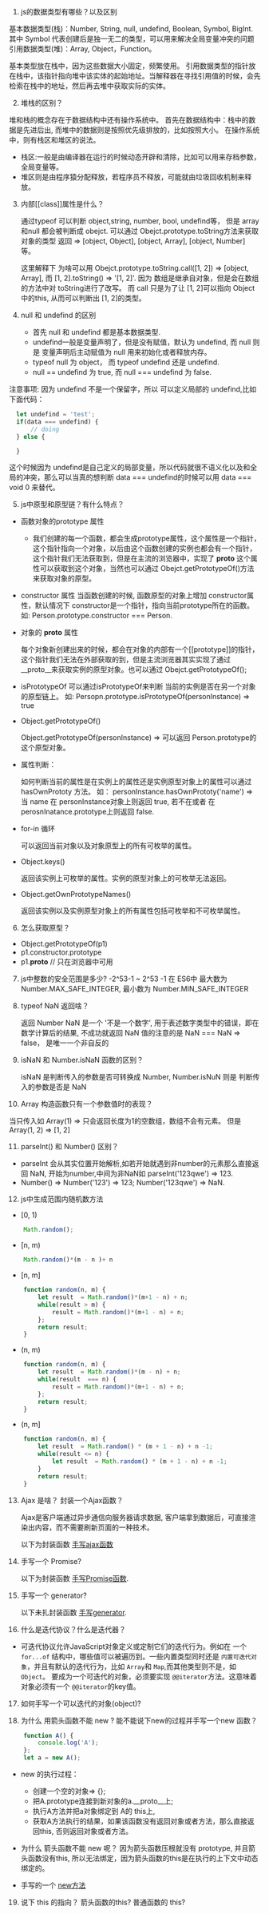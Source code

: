 1.  js的数据类型有哪些？以及区别

  基本数据类型(栈)：Number, String, null, undefind, Boolean, Symbol, BigInt.
  其中 Symbol 代表创建后是独一无二的类型，可以用来解决全局变量冲突的问题
  引用数据类型(堆)：Array, Object，Function。

  基本类型放在栈中，因为这些数据大小固定，频繁使用。 引用数据类型的指针放在栈中，该指针指向堆中该实体的起始地址。当解释器在寻找引用值的时候，会先检索在栈中的地址，然后再去堆中获取实际的实体。

2. 堆栈的区别？

  堆和栈的概念存在于数据结构中还有操作系统中。
  首先在数据结构中：栈中的数据是先进后出, 而堆中的数据则是按照优先级排放的，比如按照大小。
  在操作系统中，则有栈区和堆区的说法。
   - 栈区:一般是由编译器在运行的时候动态开辟和清除，比如可以用来存档参数，全局变量等。
   - 堆区则是由程序猿分配释放，若程序员不释放，可能就由垃圾回收机制来释放。

3. 内部[[class]]属性是什么？

   通过typeof 可以判断 object,string, number, bool, undefind等， 但是 array 和null 都会被判断成 obejct.  可以通过 Obejct.prototype.toString方法来获取对象的类型 返回 => [object, Object], [object, Array], [object, Number] 等。

   这里解释下 为啥可以用 Obejct.prototype.toString.call([1, 2]) => [object, Array], 而 [1, 2].toString() => '[1, 2]'.
   因为 数组是继承自对象，但是会在数组的方法中对 toString进行了改写。 而 call 只是为了让 [1, 2]可以指向 Object中的this, 从而可以判断出 [1, 2]的类型。

4. null 和 undefind 的区别

    - 首先 null  和 undefind 都是基本数据类型.
    - undefind一般是变量声明了，但是没有赋值，默认为 undefind, 而 null 则是 变量声明后主动赋值为 null 用来初始化或者释放内存。
    - typeof null 为 object， 而 typeof undefind 还是 undefind.
    - null == undefind 为 true, 而 null === undefind 为 false.

  注意事项: 因为 undefind 不是一个保留字，所以 可以定义局部的 undefind,比如下面代码：
  ```js
    let undefind = 'test';
    if(data === undefind) {
        // doing
    } else {

    }
  ```
  这个时候因为 undefind是自己定义的局部变量，所以代码就很不语义化以及和全局的冲突，那么可以当真的想判断 data === undefind的时候可以用 data === void 0 来替代。


5. js中原型和原型链？有什么特点？

- 函数对象的prototype 属性
    - 我们创建的每一个函数，都会生成prototype属性，这个属性是一个指针，这个指针指向一个对象，以后由这个函数创建的实例也都会有一个指针，这个指针我们无法获取到，但是在主流的浏览器中，实现了 __proto__ 这个属性可以获取到这个对象，当然也可以通过 Obejct.getPrototypeOf()方法来获取对象的原型。

- constructor 属性
    当函数创建的时候, 函数原型的对象上增加 constructor属性，默认情况下 constructor是一个指针，指向当前prototype所在的函数。如: Person.prototype.constructor === Person.

- 对象的 __proto__ 属性

    每个对象新创建出来的时候，都会在对象的内部有一个[[prototype]]的指针，这个指针我们无法在外部获取的到，但是主流浏览器其实实现了通过__proto__来获取实例的原型对象。也可以通过 Obejct.getPrototypeOf();

- isPrototypeOf 
   可以通过isPrototypeOf来判断 当前的实例是否在另一个对象的原型链上。 如: Persopn.prototype.isPrototypeOf(personInstance) => true


- Object.getPrototypeOf()
   
  Object.getPrototypeOf(personInstance) => 可以返回 Person.prototype的这个原型对象。

- 属性判断：

   如何判断当前的属性是在实例上的属性还是实例原型对象上的属性可以通过 hasOwnPrototy 方法。 如： personInstance.hasOwnPrototy('name') => 当 name 在 personInstance对象上则返回 true, 若不在或者 在 perosnInatance.prototype上则返回 false.

- for-in 循环

    可以返回当前对象以及对象原型上的所有可枚举的属性。

- Object.keys() 
 
    返回该实例上可枚举的属性。实例的原型对象上的可枚举无法返回。

- Object.getOwnPrototypeNames()

    返回该实例以及实例原型对象上的所有属性包括可枚举和不可枚举属性。


6. 怎么获取原型？
- Object.getPrototypeOf(p1)
- p1.constructor.prototype
- p1.__proto__  // 只在浏览器中可用

7. js中整数的安全范围是多少?
    -2^53-1 ~ 2^53 -1 
    在 ES6中 最大数为 Number.MAX_SAFE_INTEGER, 最小数为 Number.MIN_SAFE_INTEGER 

8. typeof NaN 返回啥？
    
    返回 Number
    NaN 是一个 '不是一个数字', 用于表述数字类型中的错误，即在数学计算后的结果, 不成功就返回 NaN
    值的注意的是 NaN === NaN => false， 是唯一一个非自反的

9. isNaN 和 Number.isNaN 函数的区别？
   
   isNaN 是判断传入的参数是否可转换成 Number, Number.isNuN 则是 判断传入的参数是否是 NaN

10. Array 构造函数只有一个参数值时的表现？
   
   当只传入如 Array(1) => 只会返回长度为1的空数组，数组不会有元素。 但是 Array(1, 2) => [1, 2]

11. parseInt() 和 Number()  区别？

- parseInt 会从其实位置开始解析,如若开始就遇到非number的元素那么直接返回 NaN, 开始为number,中间为非NaN如 parseInt('123qwe') => 123.
- Number() => Number('123') => 123; Number('123qwe') => NaN.

12. js中生成范围内随机数方法

- [0, 1)
```js
    Math.random();
```

- [n, m)

```js
    Math.random()*(m - n )+ n
```

- [n, m]

```js
    function random(n, m) {
        let result  = Math.random()*(m+1 - n) + n;
        while(result > m) {
            result = Math.random()*(m+1 - n) + n;
        };
        return result;
    }
```

- (n, m)

```js
    function random(n, m) {
        let result  = Math.random()*(m - n) + n;
        while(result  === n) {
            result = Math.random()*(m+1 - n) + n;
        };
        return result;
    }
```

- (n, m]

```js
    function random(n, m) {
        let result  = Math.random() * (m + 1 - n) + n -1;
        while(result <= n) {
            let result  = Math.random() * (m + 1 - n) + n -1;
        }
        return result;
    }
```

13. Ajax 是啥？ 封装一个Ajax函数？

    Ajax是客户端通过异步通信向服务器请求数据, 客户端拿到数据后，可直接渲染出内容，而不需要刷新页面的一种技术。

    以下为封装函数 [手写ajax函数](./ajax.js)

14. 手写一个 Promise?
    
    以下为封装函数 [手写Promise函数](./promise.js).

15. 手写一个 generator?

    以下未扎封装函数 [手写generator](./generator.js).

16. 什么是迭代协议？什么是迭代器？

- 可迭代协议允许JavaScript对象定义或定制它们的迭代行为。例如在 一个 `for...of` 结构中，哪些值可以被遍历到。一些内置类型同时还是 `内置可迭代对象`，并且有默认的迭代行为，比如 `Array`和 `Map`,而其他类型则不是，如 `Object`。
  要成为一个可迭代的对象，必须要实现 `@@iterator`方法。这意味着对象必须有一个 `@@iterator`的key值。

17. 如何手写一个可以迭代的对象(object)?


18. 为什么 用箭头函数不能 new ? 能不能说下new的过程并手写一个new 函数？

```js
    function A() {
        console.log('A');
    };
    let a = new A();
```

- new 的执行过程：
    - 创建一个空的对象=> {};
    - 把A.prototype连接到新对象的a.__proto__上;
    - 执行A方法并把a对象绑定到 A的 this上, 
    - 获取A方法执行的结果，如果该函数没有返回对象或者方法，那么直接返回this, 否则返回对象或者方法。

- 为什么 箭头函数不能 new 呢？ 因为箭头函数压根就没有 prototype, 并且箭头函数没有this, 所以无法绑定，因为箭头函数的this是在执行的上下文中动态绑定的。

- 手写的一个 [new方法](./new.js)


19. 说下 this 的指向？ 箭头函数的this? 普通函数的 this? 









